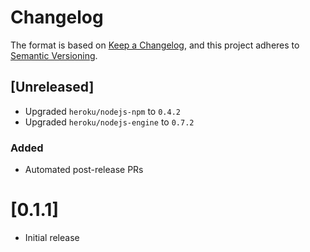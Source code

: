 # Changelog
The format is based on [Keep a Changelog](https://keepachangelog.com/en/1.0.0/),
and this project adheres to [Semantic Versioning](https://semver.org/spec/v2.0.0.html).

## [Unreleased]
* Upgraded `heroku/nodejs-npm` to `0.4.2`
* Upgraded `heroku/nodejs-engine` to `0.7.2`

### Added
* Automated post-release PRs

# [0.1.1]
* Initial release
